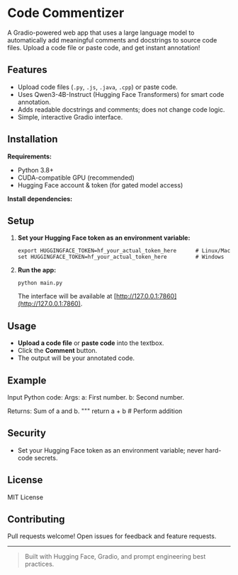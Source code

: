 # Code Commentizer

A Gradio-powered web app that uses a large language model to automatically add meaningful comments and docstrings to source code files. Upload a code file or paste code, and get instant annotation!

## Features

- Upload code files (`.py`, `.js`, `.java`, `.cpp`) or paste code.
- Uses Qwen3-4B-Instruct (Hugging Face Transformers) for smart code annotation.
- Adds readable docstrings and comments; does not change code logic.
- Simple, interactive Gradio interface.

## Installation

**Requirements:**
- Python 3.8+
- CUDA-compatible GPU (recommended)
- Hugging Face account & token (for gated model access)

**Install dependencies:**

## Setup

1. **Set your Hugging Face token as an environment variable:**

    ```
    export HUGGINGFACE_TOKEN=hf_your_actual_token_here      # Linux/Mac
    set HUGGINGFACE_TOKEN=hf_your_actual_token_here         # Windows
    ```

2. **Run the app:**
    ```
    python main.py
    ```
    The interface will be available at [http://127.0.0.1:7860](http://127.0.0.1:7860).

## Usage

- **Upload a code file** or **paste code** into the textbox.
- Click the **Comment** button.
- The output will be your annotated code.

## Example

Input Python code:
Args:
    a: First number.
    b: Second number.

Returns:
    Sum of a and b.
"""
return a + b  # Perform addition


## Security

- Set your Hugging Face token as an environment variable; never hard-code secrets.

## License

MIT License

## Contributing

Pull requests welcome! Open issues for feedback and feature requests.

---

> Built with Hugging Face, Gradio, and prompt engineering best practices.


